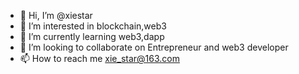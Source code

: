 - 👋 Hi, I’m @xiestar
- 👀 I’m interested in blockchain,web3
- 🌱 I’m currently learning web3,dapp
- 💞️ I’m looking to collaborate on Entrepreneur
and web3 developer
- 📫 How to reach me xie_star@163.com

<!---
xiestar/xiestar is a ✨ special ✨ repository because its `README.md` (this file) appears on your GitHub profile.
You can click the Preview link to take a look at your changes.
--->
